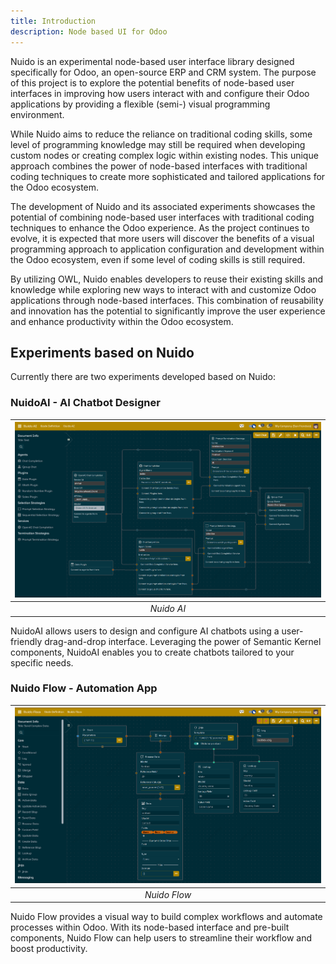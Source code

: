 ```yaml
---
title: Introduction
description: Node based UI for Odoo
---
```


Nuido is an experimental node-based user interface library designed specifically for Odoo, an open-source ERP and CRM system. The purpose of this project is to explore the potential benefits of node-based user interfaces in improving how users interact with and configure their Odoo applications by providing a flexible (semi-) visual programming environment.

While Nuido aims to reduce the reliance on traditional coding skills, some level of programming knowledge may still be required when developing custom nodes or creating complex logic within existing nodes. This unique approach combines the power of node-based interfaces with traditional coding techniques to create more sophisticated and tailored applications for the Odoo ecosystem.

The development of Nuido and its associated experiments showcases the potential of combining node-based user interfaces with traditional coding techniques to enhance the Odoo experience. As the project continues to evolve, it is expected that more users will discover the benefits of a visual programming approach to application configuration and development within the Odoo ecosystem, even if some level of coding skills is still required.

By utilizing OWL, Nuido enables developers to reuse their existing skills and knowledge while exploring new ways to interact with and customize Odoo applications through node-based interfaces. This combination of reusability and innovation has the potential to significantly improve the user experience and enhance productivity within the Odoo ecosystem.

## Experiments based on Nuido
Currently there are two experiments developed based on Nuido:
### NuidoAI - AI Chatbot Designer
|![](../../../assets/nuidoai-001.png)|
|:--:|
| *Nuido AI* |

NuidoAI allows users to design and configure AI chatbots using a user-friendly drag-and-drop interface. Leveraging the power of Semantic Kernel components, NuidoAI enables you to create chatbots tailored to your specific needs.

### Nuido Flow - Automation App
|![](../../../assets/nuido-flow-001.png)|
|:--:|
| *Nuido Flow* |
Nuido Flow provides a visual way to build complex workflows and automate processes within Odoo. With its node-based interface and pre-built components, Nuido Flow can help users to streamline their workflow and boost productivity.